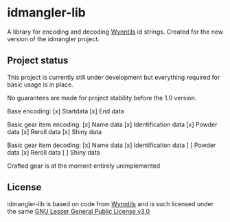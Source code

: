 # idmangler-lib

A library for encoding and decoding [Wynntils](https://github.com/Wynntils/Wynntils) id strings. Created for the new version of the idmangler project.

## Project status

This project is currently still under development but everything required for basic usage is in place.

No guarantees are made for project stability before the 1.0 version.

Base encoding:
[x] Startdata
[x] End data

Basic gear item encoding:
[x] Name data
[x] Identification data
[x] Powder data
[x] Reroll data
[x] Shiny data

Basic gear item decoding:
[x] Name data
[x] Identification data
[ ] Powder data
[x] Reroll data
[ ] Shiny data

Crafted gear is at the moment entirely unimplemented


## License

idmangler-lib is based on code from [Wynntils](https://github.com/Wynntils/Wynntils) and is such licensed under the same [GNU Lesser General Public License v3.0](https://github.com/Wynntils/Wynntils/blob/main/LICENSE)
